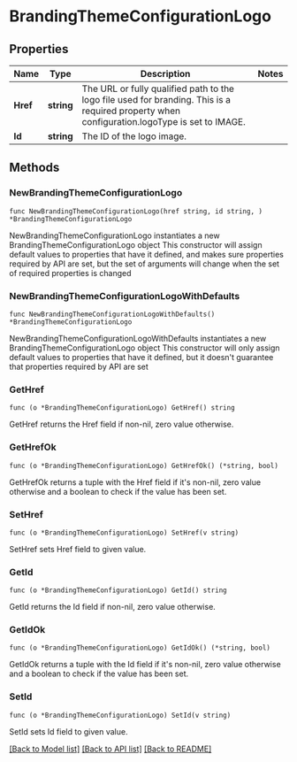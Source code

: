 # BrandingThemeConfigurationLogo

## Properties

Name | Type | Description | Notes
------------ | ------------- | ------------- | -------------
**Href** | **string** | The URL or fully qualified path to the logo file used for branding. This is a required property when configuration.logoType is set to IMAGE. | 
**Id** | **string** | The ID of the logo image. | 

## Methods

### NewBrandingThemeConfigurationLogo

`func NewBrandingThemeConfigurationLogo(href string, id string, ) *BrandingThemeConfigurationLogo`

NewBrandingThemeConfigurationLogo instantiates a new BrandingThemeConfigurationLogo object
This constructor will assign default values to properties that have it defined,
and makes sure properties required by API are set, but the set of arguments
will change when the set of required properties is changed

### NewBrandingThemeConfigurationLogoWithDefaults

`func NewBrandingThemeConfigurationLogoWithDefaults() *BrandingThemeConfigurationLogo`

NewBrandingThemeConfigurationLogoWithDefaults instantiates a new BrandingThemeConfigurationLogo object
This constructor will only assign default values to properties that have it defined,
but it doesn't guarantee that properties required by API are set

### GetHref

`func (o *BrandingThemeConfigurationLogo) GetHref() string`

GetHref returns the Href field if non-nil, zero value otherwise.

### GetHrefOk

`func (o *BrandingThemeConfigurationLogo) GetHrefOk() (*string, bool)`

GetHrefOk returns a tuple with the Href field if it's non-nil, zero value otherwise
and a boolean to check if the value has been set.

### SetHref

`func (o *BrandingThemeConfigurationLogo) SetHref(v string)`

SetHref sets Href field to given value.


### GetId

`func (o *BrandingThemeConfigurationLogo) GetId() string`

GetId returns the Id field if non-nil, zero value otherwise.

### GetIdOk

`func (o *BrandingThemeConfigurationLogo) GetIdOk() (*string, bool)`

GetIdOk returns a tuple with the Id field if it's non-nil, zero value otherwise
and a boolean to check if the value has been set.

### SetId

`func (o *BrandingThemeConfigurationLogo) SetId(v string)`

SetId sets Id field to given value.



[[Back to Model list]](../README.md#documentation-for-models) [[Back to API list]](../README.md#documentation-for-api-endpoints) [[Back to README]](../README.md)


